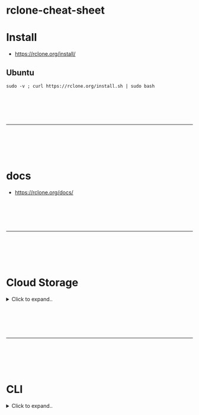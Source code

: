 # rclone-cheat-sheet


# Install
- https://rclone.org/install/

## Ubuntu
```shell
sudo -v ; curl https://rclone.org/install.sh | sudo bash
```










<br><br>
<br><br>
___
<br><br>
<br><br>



# docs
- https://rclone.org/docs/

















<br><br>
<br><br>
___
<br><br>
<br><br>



# Cloud Storage

<details><summary>Click to expand..</summary>

# Proton Drive
- https://rclone.org/protondrive/

```shell
rclone config

# Choose n) New remote

# set as name `remote`

# Choose number for Proton Drive - 43 / Proton Drive

# Enter username

# Choose y) Yes type in my own password

# Enter 2fa of your authenticator app

# Select y at Edit advanced config?

# Select y if you choosed a second layer password

# At encoding rpess enter for default

# Press again enter as default for file size

# Press again enter as default for app version

# Choose true for replace_existing_draft

# Choose true for enable_caching

# Set description for your remote

# Then choose no if it ask again for Edit advanced config?
```






<br><br>
<br><br>

# FAQ

## WARN RESTY 422 POST https://mail.proton.me/api/auth/v4: For security reasons, please complete CAPTCHA. If you can't pass it, please try updating your app or contact us here: https://proton.me/support/appeal-abuse (Code=9001, Status=422), Attempt 1
2025/02/17 13:07:41.224555 ERROR RESTY 422 POST https://mail.proton.me/api/auth/v4: For security reasons, please complete CAPTCHA. I
- Open `https://mail.proton.me` in new incognito browser window, sign-in and solve captcha. Then your host IP will be marked as captcha solved and you can continue

<br><br>

## WARN RESTY 422 POST https://mail.proton.me/api/auth/v4/2fa: Incorrect login credentials. Please try again. (Code=8002, Status=422), Attempt 1
- When youc reate your config and you enter your 2FA then it will will change in meantime so you must set the 2fa via you cli command e.g. in this list file command:
```shell
rclone ls remoteNameHere: --protondrive-2fa=123456
```

  
</details>

























<br><br>
<br><br>
___
<br><br>
<br><br>

# CLI


<details><summary>Click to expand..</summary>


## Rclone CLI Befehle und Optionen

Diese Tabelle listet die wichtigsten Rclone CLI Befehle und Optionen auf, basierend auf der von dir bereitgestellten Dokumentation.

### Befehle (Subcommands)

| Befehl         | Beschreibung                                                                                                                               |
|-----------------|------------------------------------------------------------------------------------------------------------------------------------------|
| `rclone config`  | Startet eine interaktive Konfigurations-Session.                                                                                          |
| `rclone copy`    | Kopiert Dateien von der Quelle zum Ziel und überspringt bereits kopierte Dateien.                                                                |
| `rclone sync`    | Synchronisiert Quelle und Ziel, sodass das Ziel identisch mit der Quelle ist.                                                              |
| `rclone bisync`  | Bidirektionale Synchronisation zwischen zwei Pfaden.                                                                                                 |
| `rclone move`    | Verschiebt Dateien von der Quelle zum Ziel.                                                                                                     |
| `rclone delete`  | Entfernt den Inhalt eines Pfads.                                                                                                             |
| `rclone purge`   | Entfernt den Pfad und alle seine Inhalte.                                                                                                 |
| `rclone mkdir`   | Erstellt den Pfad, falls er noch nicht existiert.                                                                                                |
| `rclone rmdir`   | Entfernt den Pfad.                                                                                                                          |
| `rclone rmdirs`  | Entfernt leere Verzeichnisse unter dem Pfad.                                                                                                |
| `rclone check`   | Überprüft, ob die Dateien in der Quelle und im Ziel übereinstimmen.                                                                             |
| `rclone ls`      | Listet Objekte im Pfad mit Größe und Pfad auf.                                                                                                   |
| `rclone lsd`     | Listet Verzeichnisse/Container/Buckets im Pfad auf.                                                                                            |
| `rclone lsl`     | Listet Objekte im Pfad mit Größe, Änderungszeit und Pfad auf.                                                                                  |
| `rclone md5sum`  | Erstellt eine md5sum-Datei für Objekte im Pfad.                                                                                               |
| `rclone sha1sum` | Erstellt eine sha1sum-Datei für Objekte im Pfad.                                                                                              |
| `rclone size`    | Gibt die Gesamtgröße und Anzahl der Objekte in remote:path zurück.                                                                             |
| `rclone version` | Zeigt die Rclone-Versionsnummer an.                                                                                                         |
| `rclone cleanup` | Bereinigt das Remote, falls möglich.                                                                                                          |
| `rclone dedupe`  | Findet doppelte Dateien und löscht/benennt sie um.                                                                                              |
| `rclone authorize`| Remote-Authorisierung.                                                                                                                                |
| `rclone cat`     | Gibt den Inhalt einer Datei aus.                                                                                                               |
| `rclone copyto`  | Kopiert eine Datei von der Quelle zum Ziel (analog copy, aber für einzelne Dateien).                                                        |
| `rclone completion`| Gibt Shell-Completion-Skripte für Rclone aus.                                                                                              |
| `rclone gendocs` | Erzeugt Markdown-Dokumente für Rclone.                                                                                                        |
| `rclone listremotes`| Listet alle Remotes in der Konfigurationsdatei auf.                                                                                          |
| `rclone mount`   | Mountet das Remote als Mountpoint.                                                                                                           |
| `rclone moveto`  | Verschiebt eine Datei oder ein Verzeichnis von der Quelle zum Ziel (analog move, aber für einzelne Dateien).                                  |
| `rclone obscure` | Verschleiert Passwörter in der rclone.conf.                                                                                                   |
| `rclone cryptcheck`| Überprüft die Integrität eines verschlüsselten Remotes.                                                                                       |
| `rclone about`   | Ruft Quoteninformationen vom Remote ab.                                                                                                        |

### Optionen

Diese Tabelle listet eine Auswahl der wichtigsten Rclone-Optionen auf.  Beachte, dass es noch viele weitere Optionen gibt, die hier nicht aufgeführt sind. Für eine vollständige Liste konsultiere die Rclone-Dokumentation.

| Option                      | Beschreibung                                                                                                                                                                                             |
|-----------------------------|----------------------------------------------------------------------------------------------------------------------------------------------------------------------------------------------------------|
| `--backup-dir=DIR`          | Verschiebt Dateien, die überschrieben oder gelöscht würden, in dieses Verzeichnis.                                                                                                                         |
| `--bind string`             | Lokale Adresse für ausgehende Verbindungen.                                                                                                                                                               |
| `--bwlimit=BANDWIDTH_SPEC`    | Beschränkt die Bandbreite. Kann als einfache Bandbreite oder als Zeitplan angegeben werden.                                                                                                                |
| `--bwlimit-file=BANDWIDTH_SPEC` | Beschränkt die Bandbreite pro Datei.                                                                                                                                                                    |
| `--buffer-size=SIZE`          | Größe des Puffers für schnellere Dateiübertragungen.                                                                                                                                                     |
| `--cache-dir=DIR`           | Verzeichnis für Rclone-Caching.                                                                                                                                                                           |
| `--check-first`             | Führt alle Prüfungen durch, bevor Übertragungen gestartet werden.                                                                                                                                           |
| `--checkers=N`              | Anzahl paralleler Dateichecker.                                                                                                                                                                          |
| `-c, --checksum`            | Verwendet die Prüfsumme zur Bestimmung der Gleichheit von Dateien.                                                                                                                                       |
| `--color WHEN`              | Legt fest, wann Farben in der Ausgabe verwendet werden. `AUTO`, `NEVER`, oder `ALWAYS`.                                                                                                                    |
| `--compare-dest=DIR`        | Vergleicht Dateien in DIR zusätzlich zum Ziel.                                                                                                                                                           |
| `--config=CONFIG_FILE`      | Pfad zur Rclone-Konfigurationsdatei.                                                                                                                                                                     |
| `--contimeout=TIME`         | Verbindungstimeout.                                                                                                                                                                                     |
| `--copy-dest=DIR`           | Verwendet Server-Side-Copy von DIR zum Ziel.                                                                                                                                                            |
| `--dedupe-mode MODE`        | Modus für den `dedupe`-Befehl.                                                                                                                                                                            |
| `--default-time TIME`       | Standardzeit, wenn eine Datei oder ein Verzeichnis keine Änderungszeit hat.                                                                                                                                |
| `--disable FEATURE,FEATURE,...` | Deaktiviert eine Liste von optionalen Features.                                                                                                                                                            |
| `--dscp VALUE`           | Specify a DSCP value or name to use in connections.                                                                                                                            |
| `-n, --dry-run`             | Testlauf ohne Änderungen.                                                                                                                                                                               |
| `--error-on-no-transfer`    | Rclone gibt einen Fehler zurück, wenn keine Dateien übertragen wurden.                                                                                                                                       |
| `--fix-case`                | Korrigiert die Groß-/Kleinschreibung von Dateinamen bei der Synchronisierung.                                                                                                                             |
| `--fs-cache-expire-duration=TIME` | Dauer, für die Remotes im "fs cache" zwischengespeichert werden.                                                                                                                                          |
| `--fs-cache-expire-interval=TIME` | Wie oft Rclone auf zwischengespeicherte Remotes überprüft, die ablaufen.                                                                                                                                      |
| `--header`                  | Fügt einen HTTP-Header für alle Transaktionen hinzu.                                                                                                                                                        |
| `--human-readable`          | Gibt Größen und Zählungen in einem für Menschen lesbaren Format aus.                                                                                                                                         |
| `--ignore-case-sync`       | Ignoriert die Groß-/Kleinschreibung bei Dateinamen bei der Synchronisierung.                                                                                                                                   |
| `--ignore-checksum`         | Ignoriert Prüfsummenfehler.                                                                                                                                                                                |
| `--ignore-existing`         | Überspringt alle Dateien, die bereits im Ziel vorhanden sind.                                                                                                                                               |
| `--ignore-size`             | Ignoriert die Dateigröße beim Vergleich von Dateien.                                                                                                                                                       |
| `-I, --ignore-times`        | Lädt alle Dateien hoch, unabhängig vom Status der Dateien im Ziel.                                                                                                                                         |
| `--immutable`               | Behandelt Dateien als unveränderlich und verhindert Änderungen.                                                                                                                                              |
| `--inplace`               | Upload directly to the final name without creating a temporary partial file (increases performance)                                                                                                                    |
| `-i, --interactive`         | Bestätigung vor destruktiven Operationen.                                                                                                                                                                    |
| `--links / -l`              | Kopiert symbolische Links als Textdateien.                                                                                                                                                                  |
| `--log-file=FILE`           | Schreibt alle Rclone-Ausgaben in eine Datei.                                                                                                                                                               |
| `--log-level LEVEL`         | Log-Level für Rclone.                                                                                                                                                                                       |
| `--low-level-retries NUMBER`| Anzahl der Low-Level-Retries.                                                                                                                                                                            |
| `--max-backlog=N`          | Maximale Anzahl von Dateien, die auf Überprüfung oder Übertragung warten.                                                                                                                                      |
| `--max-delete=N`            | Maximale Anzahl von Dateien, die gelöscht werden dürfen.                                                                                                                                                     |
| `--max-depth=N`             | Maximale Rekursionstiefe.                                                                                                                                                                                   |
| `-M, --metadata`            | Kopiert Metadaten von der Quelle zum Ziel.                                                                                                                                                                   |
| `--modify-window=TIME`      | Maximal zulässige Zeitdifferenz für Dateimodifikationszeiten.                                                                                                                                                |
| `--no-check-dest`           | Vermeidet die Überprüfung des Ziels beim Kopieren von Dateien.                                                                                                                                          |
| `--no-traverse`             | Vermeidet das Traversieren des Ziel-Dateisystems beim Kopieren.                                                                                                                                          |
| `-P, --progress`            | Zeigt den Fortschritt in einem statischen Block im Terminal an.                                                                                                                                             |
| `-q, --quiet`               | Beschränkt die Ausgabe auf Fehlermeldungen.                                                                                                                                                                 |
| `--retries int`             | Anzahl der Wiederholungen bei Fehlern.                                                                                                                                                                     |
| `--size-only`               | Überprüft nur die Größe der Dateien beim Vergleich.                                                                                                                                                       |
| `--stats=TIME`              | Zeigt Datenübertragungsstatistiken in regelmäßigen Abständen an.                                                                                                                                             |
| `--stats-one-line`          | Kondensiert die Statistiken in eine einzige Zeile.                                                                                                                                                          |
| `--suffix=SUFFIX`           | Fügt ein Suffix zu Dateien hinzu, die überschrieben oder gelöscht würden.                                                                                                                                    |
| `--syslog`                  | Sendet alle Log-Ausgaben an Syslog.                                                                                                                                                                        |
| `--temp-dir=DIR`            | Verzeichnis für temporäre Dateien.                                                                                                                                                                          |
| `--timeout=TIME`            | IO-Idle-Timeout.                                                                                                                                                                                            |
| `--transfers=N`             | Anzahl paralleler Dateiübertragungen.                                                                                                                                                                       |
| `-u, --update`              | Überspringt Dateien, die im Ziel neuer sind.                                                                                                                                                                 |
| `-v, -vv, --verbose`        | Verbose Ausgabe (-v) oder sehr verbose Ausgabe (-vv).                                                                                                                                                         |
| `-V, --version`             | Zeigt die Versionsnummer an.                                                                                                                                                                                |
| `--multi-thread-cutoff`  | Verwende multithreaded Übertragungen für Dateien über dieser Größe (z.B. 256M). |
| `--multi-thread-streams` | Anzahl der Streams für multithreaded Übertragungen (Standard 4). |
| `--fast-list`    | Benutze die schnellere ListR Funktion wenn möglich. Verwende dies wenn du für API Aufrufe bezahlst. |
| `--track-renames`|  Verfolge umbenannte Dateien (experimental). Dies kann die Effizienz von `sync` erhöhen, wenn viele Dateien umbenannt wurden.|
|`--delete-before`, `--delete-during`, `--delete-after`|  Wann Dateien auf dem Ziel gelöscht werden sollen. (`before`, `during`, `after`). Die sicherste Option ist `after`.|
| `--rc`     | Aktiviere das Remote Control Interface |

**Wichtige Hinweise:**

*   **Dokumentation:** Diese Tabelle basiert auf dem bereitgestellten Text. Für detailliertere Informationen zu jeder Option und für alle verfügbaren Optionen konsultiere bitte die offizielle Rclone-Dokumentation.
*   **Optionen können sich ändern:** Die verfügbaren Optionen und ihre Funktionsweise können sich zwischen Rclone-Versionen ändern.  Achte darauf, die Dokumentation für deine verwendete Version zu konsultieren.


  
</details>


